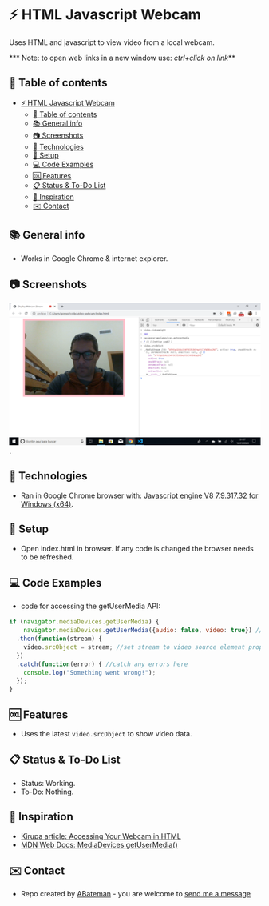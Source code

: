 # :zap: HTML Javascript Webcam

Uses HTML and javascript to view video from a local webcam.

*** Note: to open web links in a new window use: _ctrl+click on link_**

## :page_facing_up: Table of contents

* [:zap: HTML Javascript Webcam](#zap-html-javascript-webcam)
  * [:page_facing_up: Table of contents](#page_facing_up-table-of-contents)
  * [:books: General info](#books-general-info)
  * [:camera: Screenshots](#camera-screenshots)
  * [:signal_strength: Technologies](#signal_strength-technologies)
  * [:floppy_disk: Setup](#floppy_disk-setup)
  * [:computer: Code Examples](#computer-code-examples)
  * [:cool: Features](#cool-features)
  * [:clipboard: Status & To-Do List](#clipboard-status--to-do-list)
  * [:clap: Inspiration](#clap-inspiration)
  * [:envelope: Contact](#envelope-contact)

## :books: General info

* Works in Google Chrome & internet explorer.

## :camera: Screenshots

![Example screenshot](./img/webcam.png).

## :signal_strength: Technologies

* Ran in Google Chrome browser with: [Javascript engine V8 7.9.317.32 for Windows (x64)](https://v8.dev/).

## :floppy_disk: Setup

* Open index.html in browser. If any code is changed the browser needs to be refreshed.

## :computer: Code Examples

* code for accessing the getUserMedia API:

```javascript
if (navigator.mediaDevices.getUserMedia) {
    navigator.mediaDevices.getUserMedia({audio: false, video: true}) //constraints in ({})
  .then(function(stream) {
    video.srcObject = stream; //set stream to video source element property
  })
  .catch(function(error) { //catch any errors here
    console.log("Something went wrong!");
  });
}
```

## :cool: Features

* Uses the latest `video.srcObject` to show video data.

## :clipboard: Status & To-Do List

* Status: Working.
* To-Do: Nothing.

## :clap: Inspiration

* [Kirupa article: Accessing Your Webcam in HTML](https://www.kirupa.com/html5/accessing_your_webcam_in_html5.htm)
* [MDN Web Docs: MediaDevices.getUserMedia()](https://developer.mozilla.org/en-US/docs/Web/API/MediaDevices/getUserMedia)

## :envelope: Contact

* Repo created by [ABateman](https://www.andrewbateman.org) - you are welcome to [send me a message](https://andrewbateman.org/contact)
